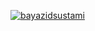 [![bayazidsustami](https://circleci.com/gh/bayazidsustami/MySimpleCleanArch.svg?style=svg)](https://circleci.com/gh/bayazidsustami/MySimpleCleanArch)
